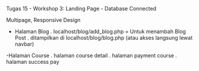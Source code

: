 Tugas 15 - Workshop 3: Landing Page - Database Connected

Multipage, Responsive Design

- Halaman Blog
. localhost/blog/add_blog.php = Untuk menambah Blog Post
. ditampilkan di localhost/blog/blog.php (atau akses langsung lewat navbar)


-Halaman Course
. halaman course detail
. halaman payment course
. halaman success pay